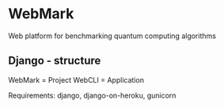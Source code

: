 # WebMark
Web platform for benchmarking quantum computing algorithms

## Django - structure

WebMark = Project
WebCLI = Application

Requirements: django, django-on-heroku, gunicorn


